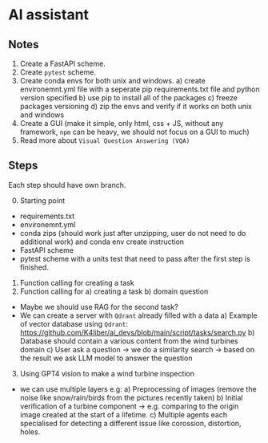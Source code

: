 # AI assistant

## Notes

1. Create a FastAPI scheme.
2. Create `pytest` scheme.
3. Create conda envs for both unix and windows.
a) create environemnt.yml file with a seperate pip requirements.txt file and python version specified
b) use pip to install all of the packages
c) freeze packages versioning
d) zip the envs and verify if it works on both unix and windows
4. Create a GUI (make it simple, only html, css + JS, without any framework, `npm` can be heavy, we should
not focus on a GUI to much)
5. Read more about `Visual Question Answering (VQA)`

## Steps

Each step should have own branch.

0. Starting point
- requirements.txt
- environemnt.yml
- conda zips (should work just after unzipping, user do not need to do additional work) and conda env create instruction
- FastAPI scheme
- pytest scheme with a units test that need to pass after the first step is finished.
1. Function calling for creating a task
2. Function calling for a) creating a task b) domain question
- Maybe we should use RAG for the second task?
- We can create a server with `Qdrant` already filled with a data
a) Example of vector database using `Qdrant`: https://github.com/K4liber/ai_devs/blob/main/script/tasks/search.py
b) Database should contain a various content from the wind turbines domain
c) User ask a question -> we do a similarity search -> based on the result we ask LLM model
to answer the question
3. Using GPT4 vision to make a wind turbine inspection
- we can use multiple layers e.g:
a) Preprocessing of images (remove the noise like snow/rain/birds from the pictures recently taken)
b) Initial verification of a turbine component -> e.g. comparing to the origin image created at the start of a lifetime.
c) Multiple agents each specialised for detecting a different issue like corossion, distortion, holes.
